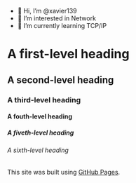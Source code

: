 - 👋 Hi, I’m @xavier139
- 👀 I’m interested in Network
- 🌱 I’m currently learning TCP/IP
# A first-level heading 
<!--- okok --->
## A second-level heading
### A third-level heading
#### A fouth-level heading
##### A fiveth-level heading
###### A sixth-level heading
<!---
xavier139/xavier139 is a ✨ special ✨ repository because its `README.md` (this file) appears on your GitHub profile.
You can click the Preview link to take a look at your changes.
--->
This site was built using [GitHub Pages](https://pages.github.com/).

